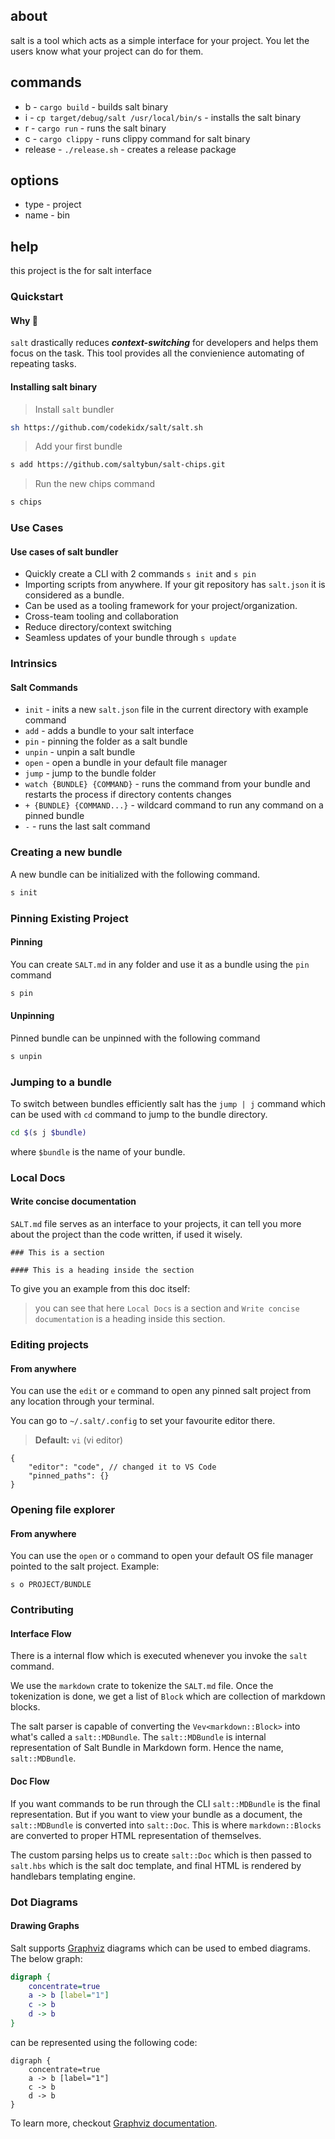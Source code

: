 ## about

salt is a tool which acts as a simple interface for your project. You let the
users know what your project can do for them.

## commands

- b - `cargo build` - builds salt binary
- i - `cp target/debug/salt /usr/local/bin/s` - installs the salt binary
- r - `cargo run` - runs the salt binary
- c - `cargo clippy` - runs clippy command for salt binary
- release - `./release.sh` - creates a release package

## options

- type - project
- name - bin

## help

this project is the for salt interface

<!-- documentation starts here -->

### Quickstart

#### Why 🧂

`salt` drastically reduces **_context-switching_** for developers and helps them
focus on the task. This tool provides all the convienience automating of
repeating tasks.

#### Installing salt binary

> Install `salt` bundler

```sh
sh https://github.com/codekidx/salt/salt.sh
```

> Add your first bundle

```sh
s add https://github.com/saltybun/salt-chips.git
```

> Run the new chips command

```sh
s chips
```

### Use Cases

#### Use cases of salt bundler

- Quickly create a CLI with 2 commands `s init` and `s pin`
- Importing scripts from anywhere. If your git repository has `salt.json` it is
  considered as a bundle.
- Can be used as a tooling framework for your project/organization.
- Cross-team tooling and collaboration
- Reduce directory/context switching
- Seamless updates of your bundle through `s update`

### Intrinsics

#### Salt Commands

- `init` - inits a new `salt.json` file in the current directory with example
  command
- `add` - adds a bundle to your salt interface
- `pin` - pinning the folder as a salt bundle
- `unpin` - unpin a salt bundle
- `open` - open a bundle in your default file manager
- `jump` - jump to the bundle folder
- `watch {BUNDLE} {COMMAND}` - runs the command from your bundle and restarts
  the process if directory contents changes
- `+ {BUNDLE} {COMMAND...}` - wildcard command to run any command on a pinned
  bundle
- `-` - runs the last salt command

### Creating a new bundle

A new bundle can be initialized with the following command.

```sh
s init
```

### Pinning Existing Project

#### Pinning

You can create `SALT.md` in any folder and use it as a bundle using the `pin`
command

```sh
s pin
```

#### Unpinning

Pinned bundle can be unpinned with the following command

```sh
s unpin
```

### Jumping to a bundle

To switch between bundles efficiently salt has the `jump | j` command which can
be used with `cd` command to jump to the bundle directory.

```sh
cd $(s j $bundle)
```

where `$bundle` is the name of your bundle.

### Local Docs

#### Write concise documentation

`SALT.md` file serves as an interface to your projects, it can tell you more
about the project than the code written, if used it wisely.

```
### This is a section
```

```
#### This is a heading inside the section
```

To give you an example from this doc itself:

> you can see that here `Local Docs` is a section and
> `Write concise documentation` is a heading inside this section.

### Editing projects

#### From anywhere

You can use the `edit` or `e` command to open any pinned salt project from any
location through your terminal.

You can go to `~/.salt/.config` to set your favourite editor there.

> **Default:** `vi` (vi editor)

```
{
    "editor": "code", // changed it to VS Code
    "pinned_paths": {}
}
```

### Opening file explorer

#### From anywhere

You can use the `open` or `o` command to open your default OS file manager
pointed to the salt project. Example:

```
s o PROJECT/BUNDLE
```

### Contributing

#### Interface Flow

There is a internal flow which is executed whenever you invoke the `salt` command.

We use the `markdown` crate to tokenize the `SALT.md` file. Once the tokenization is done, we get a list of `Block` which are collection of markdown blocks. 

The salt parser is capable of converting the `Vev<markdown::Block>` into what's called a `salt::MDBundle`. The `salt::MDBundle` is internal representation of Salt Bundle in Markdown form. Hence the name, `salt::MDBundle`.

#### Doc Flow

If you want commands to be run through the CLI `salt::MDBundle` is the final representation. But if you want to view your bundle as a document, the `salt::MDBundle` is converted into `salt::Doc`. This is where `markdown::Blocks` are converted to proper HTML representation of themselves.

The custom parsing helps us to create `salt::Doc` which is then passed to `salt.hbs` which is the salt doc template, and final HTML is rendered by handlebars templating engine.

### Dot Diagrams

#### Drawing Graphs

Salt supports [Graphviz](https://graphviz.gitlab.io) diagrams which can be used to embed diagrams. The below graph:

```dot
digraph {
    concentrate=true
    a -> b [label="1"]
    c -> b
    d -> b
}
```

can be represented using the following code:

```
digraph {
    concentrate=true
    a -> b [label="1"]
    c -> b
    d -> b
}
```

To learn more, checkout [Graphviz documentation](https://graphviz.gitlab.io/documentation/).